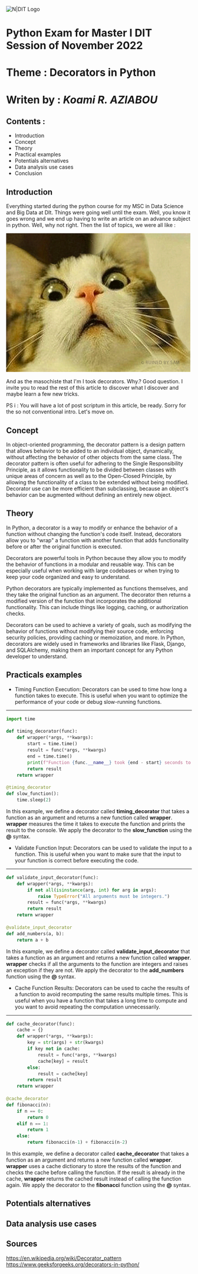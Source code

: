 ![N|DIT Logo](./img/Logo.png)

# Python Exam for Master I DIT Session of November 2022

# Theme : Decorators in Python

# Writen by : _Koami R. AZIABOU_

## Contents : 
- Introduction
- Concept
- Theory
- Practical examples
- Potentials alternatives
- Data analysis use cases
- Conclusion

## Introduction
Everything started during the python course for my MSC in Data Science and Big Data at DIt. Things were going well until the exam. Well, you know it goes wrong and we end up having to write an article on an advance subject in python. Well, why not right. Then the list of topics, we were all like : 

![Alt Text](./img/surprisecat.gif)


And as the masochiste that I'm I took decorators. Why.? Good question. I invite you to read the rest of this article to discover what I discover and maybe learn a few new tricks.

PS i : You will have a lot of post scriptum in this article, be ready. Sorry for the so not conventional intro. Let's move on.

## Concept
In object-oriented programming, the decorator pattern is a design pattern that allows behavior to be added to an individual object, dynamically, without affecting the behavior of other objects from the same class. The decorator pattern is often useful for adhering to the Single Responsibility Principle, as it allows functionality to be divided between classes with unique areas of concern as well as to the Open-Closed Principle, by allowing the functionality of a class to be extended without being modified. Decorator use can be more efficient than subclassing, because an object's behavior can be augmented without defining an entirely new object. 

## Theory
In Python, a decorator is a way to modify or enhance the behavior of a function without changing the function's code itself. Instead, decorators allow you to "wrap" a function with another function that adds functionality before or after the original function is executed.

Decorators are powerful tools in Python because they allow you to modify the behavior of functions in a modular and reusable way. This can be especially useful when working with large codebases or when trying to keep your code organized and easy to understand.

Python decorators are typically implemented as functions themselves, and they take the original function as an argument. The decorator then returns a modified version of the function that incorporates the additional functionality. This can include things like logging, caching, or authorization checks.

Decorators can be used to achieve a variety of goals, such as modifying the behavior of functions without modifying their source code, enforcing security policies, providing caching or memoization, and more. In Python, decorators are widely used in frameworks and libraries like Flask, Django, and SQLAlchemy, making them an important concept for any Python developer to understand.

## Practicals examples

- Timing Function Execution:
Decorators can be used to time how long a function takes to execute. This is useful when you want to optimize the performance of your code or debug slow-running functions.

---
```python
import time

def timing_decorator(func):
    def wrapper(*args, **kwargs):
        start = time.time()
        result = func(*args, **kwargs)
        end = time.time()
        print(f"Function {func.__name__} took {end - start} seconds to execute.")
        return result
    return wrapper

@timing_decorator
def slow_function():
    time.sleep(2)
```
In this example, we define a decorator called **timing_decorator** that takes a function as an argument and returns a new function called **wrapper**. **wrapper** measures the time it takes to execute the function and prints the result to the console. We apply the decorator to the **slow_function** using the **@** syntax.


- Validate Function Input:
Decorators can be used to validate the input to a function. This is useful when you want to make sure that the input to your function is correct before executing the code.

---
```python
def validate_input_decorator(func):
    def wrapper(*args, **kwargs):
        if not all(isinstance(arg, int) for arg in args):
            raise TypeError("All arguments must be integers.")
        result = func(*args, **kwargs)
        return result
    return wrapper

@validate_input_decorator
def add_numbers(a, b):
    return a + b
```
In this example, we define a decorator called **validate_input_decorator** that takes a function as an argument and returns a new function called **wrapper**. **wrapper** checks if all the arguments to the function are integers and raises an exception if they are not. We apply the decorator to the **add_numbers** function using the **@** syntax.


- Cache Function Results:
Decorators can be used to cache the results of a function to avoid recomputing the same results multiple times. This is useful when you have a function that takes a long time to compute and you want to avoid repeating the computation unnecessarily.

---
```python
def cache_decorator(func):
    cache = {}
    def wrapper(*args, **kwargs):
        key = str(args) + str(kwargs)
        if key not in cache:
            result = func(*args, **kwargs)
            cache[key] = result
        else:
            result = cache[key]
        return result
    return wrapper

@cache_decorator
def fibonacci(n):
    if n == 0:
        return 0
    elif n == 1:
        return 1
    else:
        return fibonacci(n-1) + fibonacci(n-2)
```
In this example, we define a decorator called **cache_decorator** that takes a function as an argument and returns a new function called **wrapper**. **wrapper** uses a cache dictionary to store the results of the function and checks the cache before calling the function. If the result is already in the cache, **wrapper** returns the cached result instead of calling the function again. We apply the decorator to the **fibonacci** function using the **@** syntax.

## Potentials alternatives

## Data analysis use cases

## Sources
https://en.wikipedia.org/wiki/Decorator_pattern
https://www.geeksforgeeks.org/decorators-in-python/